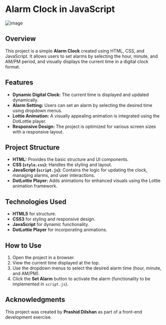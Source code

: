 # Alarm Clock in JavaScript


![image](https://github.com/user-attachments/assets/9177fcde-5b15-4db2-8c4d-817f7521f71e)


## Overview
This project is a simple **Alarm Clock** created using HTML, CSS, and JavaScript. It allows users to set alarms by selecting the hour, minute, and AM/PM period, and visually displays the current time in a digital clock format.

## Features
- **Dynamic Digital Clock:** The current time is displayed and updated dynamically.
- **Alarm Setting:** Users can set an alarm by selecting the desired time using dropdown menus.
- **Lottie Animation:** A visually appealing animation is integrated using the DotLottie player.
- **Responsive Design:** The project is optimized for various screen sizes with a responsive layout.

## Project Structure
- **HTML:** Provides the basic structure and UI components.
- **CSS (`style.css`):** Handles the styling and layout.
- **JavaScript (`script.js`):** Contains the logic for updating the clock, managing alarms, and user interactions.
- **DotLottie Player:** Adds animations for enhanced visuals using the Lottie animation framework.

## Technologies Used
- **HTML5** for structure.
- **CSS3** for styling and responsive design.
- **JavaScript** for dynamic functionality.
- **DotLottie Player** for incorporating animations.

## How to Use
1. Open the project in a browser.
2. View the current time displayed at the top.
3. Use the dropdown menus to select the desired alarm time (hour, minute, and AM/PM).
4. Click the **Set Alarm** button to activate the alarm (functionality to be implemented in `script.js`).

## Acknowledgments
This project was created by **Prashid Dilshan** as part of a front-end development exercise.  

